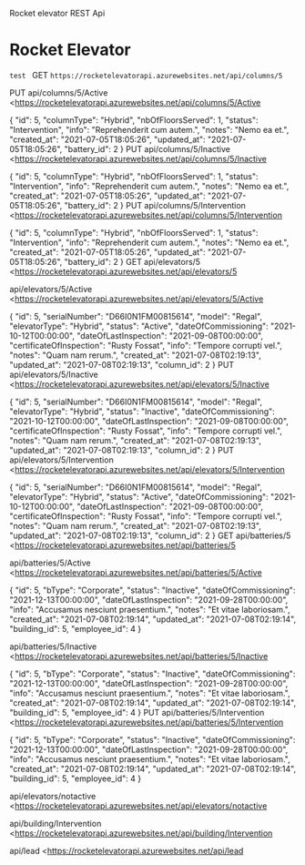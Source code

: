 Rocket elevator REST Api
# Rocket Elevator
`test `
GET
`https://rocketelevatorapi.azurewebsites.net/api/columns/5`


PUT
api/columns/5/Active
<https://rocketelevatorapi.azurewebsites.net/api/columns/5/Active

{
  "id": 5,
  "columnType": "Hybrid",
  "nbOfFloorsServed": 1,
  "status": "Intervention",
  "info": "Reprehenderit cum autem.",
  "notes": "Nemo ea et.",
  "created_at": "2021-07-05T18:05:26",
  "updated_at": "2021-07-05T18:05:26",
  "battery_id": 2
}
PUT
api/columns/5/Inactive
<https://rocketelevatorapi.azurewebsites.net/api/columns/5/Inactive

{
  "id": 5,
  "columnType": "Hybrid",
  "nbOfFloorsServed": 1,
  "status": "Intervention",
  "info": "Reprehenderit cum autem.",
  "notes": "Nemo ea et.",
  "created_at": "2021-07-05T18:05:26",
  "updated_at": "2021-07-05T18:05:26",
  "battery_id": 2
}
PUT
api/columns/5/Intervention
<https://rocketelevatorapi.azurewebsites.net/api/columns/5/Intervention


{
  "id": 5,
  "columnType": "Hybrid",
  "nbOfFloorsServed": 1,
  "status": "Intervention",
  "info": "Reprehenderit cum autem.",
  "notes": "Nemo ea et.",
  "created_at": "2021-07-05T18:05:26",
  "updated_at": "2021-07-05T18:05:26",
  "battery_id": 2
}
GET
api/elevators/5
<https://rocketelevatorapi.azurewebsites.net/api/elevators/5

api/elevators/5/Active
<https://rocketelevatorapi.azurewebsites.net/api/elevators/5/Active

{
  "id": 5,
  "serialNumber": "D66I0N1FM00815614",
  "model": "Regal",
  "elevatorType": "Hybrid",
  "status": "Active",
  "dateOfCommissioning": "2021-10-12T00:00:00",
  "dateOfLastInspection": "2021-09-08T00:00:00",
  "certificateOfInspection": "Rusty Fossat",
  "info": "Tempore corrupti vel.",
  "notes": "Quam nam rerum.",
  "created_at": "2021-07-08T02:19:13",
  "updated_at": "2021-07-08T02:19:13",
  "column_id": 2
}
PUT
api/elevators/5/Inactive
<https://rocketelevatorapi.azurewebsites.net/api/elevators/5/Inactive

{
  "id": 5,
  "serialNumber": "D66I0N1FM00815614",
  "model": "Regal",
  "elevatorType": "Hybrid",
  "status": "Inactive",
  "dateOfCommissioning": "2021-10-12T00:00:00",
  "dateOfLastInspection": "2021-09-08T00:00:00",
  "certificateOfInspection": "Rusty Fossat",
  "info": "Tempore corrupti vel.",
  "notes": "Quam nam rerum.",
  "created_at": "2021-07-08T02:19:13",
  "updated_at": "2021-07-08T02:19:13",
  "column_id": 2
}
PUT
api/elevators/5/Intervention
<https://rocketelevatorapi.azurewebsites.net/api/elevators/5/Intervention

{
  "id": 5,
  "serialNumber": "D66I0N1FM00815614",
  "model": "Regal",
  "elevatorType": "Hybrid",
  "status": "Active",
  "dateOfCommissioning": "2021-10-12T00:00:00",
  "dateOfLastInspection": "2021-09-08T00:00:00",
  "certificateOfInspection": "Rusty Fossat",
  "info": "Tempore corrupti vel.",
  "notes": "Quam nam rerum.",
  "created_at": "2021-07-08T02:19:13",
  "updated_at": "2021-07-08T02:19:13",
  "column_id": 2
}
GET
api/batteries/5
<https://rocketelevatorapi.azurewebsites.net/api/batteries/5

api/batteries/5/Active
<https://rocketelevatorapi.azurewebsites.net/api/batteries/5/Active

{
  "id": 5,
  "bType": "Corporate",
  "status": "Inactive",
  "dateOfCommissioning": "2021-12-13T00:00:00",
  "dateOfLastInspection": "2021-09-28T00:00:00",
  "info": "Accusamus nesciunt praesentium.",
  "notes": "Et vitae laboriosam.",
  "created_at": "2021-07-08T02:19:14",
  "updated_at": "2021-07-08T02:19:14",
  "building_id": 5,
  "employee_id": 4
}

api/batteries/5/Inactive
<https://rocketelevatorapi.azurewebsites.net/api/batteries/5/Inactive

{
  "id": 5,
  "bType": "Corporate",
  "status": "Inactive",
  "dateOfCommissioning": "2021-12-13T00:00:00",
  "dateOfLastInspection": "2021-09-28T00:00:00",
  "info": "Accusamus nesciunt praesentium.",
  "notes": "Et vitae laboriosam.",
  "created_at": "2021-07-08T02:19:14",
  "updated_at": "2021-07-08T02:19:14",
  "building_id": 5,
  "employee_id": 4
}
PUT
api/batteries/5/Intervention
<https://rocketelevatorapi.azurewebsites.net/api/batteries/5/Intervention

{
  "id": 5,
  "bType": "Corporate",
  "status": "Inactive",
  "dateOfCommissioning": "2021-12-13T00:00:00",
  "dateOfLastInspection": "2021-09-28T00:00:00",
  "info": "Accusamus nesciunt praesentium.",
  "notes": "Et vitae laboriosam.",
  "created_at": "2021-07-08T02:19:14",
  "updated_at": "2021-07-08T02:19:14",
  "building_id": 5,
  "employee_id": 4
}

api/elevators/notactive
<https://rocketelevatorapi.azurewebsites.net/api/elevators/notactive

api/building/Intervention
<https://rocketelevatorapi.azurewebsites.net/api/building/Intervention

api/lead
<https://rocketelevatorapi.azurewebsites.net/api/lead